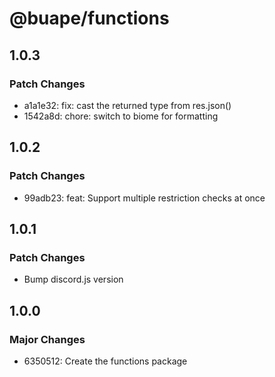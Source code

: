 # @buape/functions

## 1.0.3

### Patch Changes

- a1a1e32: fix: cast the returned type from res.json()
- 1542a8d: chore: switch to biome for formatting

## 1.0.2

### Patch Changes

- 99adb23: feat: Support multiple restriction checks at once

## 1.0.1

### Patch Changes

- Bump discord.js version

## 1.0.0

### Major Changes

- 6350512: Create the functions package
